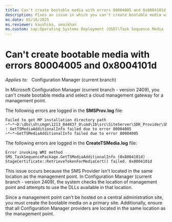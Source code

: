 ```yaml
---
title: Can't create bootable media with errors 80004005 and 0x8004101d
description: Fixes an issue in which you can't create bootable media with errors 80004005 and 0x8004101d in Microsoft Configuration Manager (current branch - version 2409).
ms.date: 05/16/2025
ms.reviewer: kaushika, umaikhan
ms.custom: sap:Operating Systems Deployment (OSD)\Task Sequence Media (all types)
---
```

# Can't create bootable media with errors 80004005 and 0x8004101d

_Applies to:_ &nbsp; Configuration Manager (current branch)  

In Microsoft Configuration Manager (current branch - version 2409), you can't create bootable media and select a cloud management gateway for a management point.

The following errors are logged in the **SMSProv.log** file:

```output
Failed to get MP installation directory path  
~*~*~D:\dbs\sh\cmgm\1213_044837_0\cmd\1b\src\SiteServer\SDK_Provider\SMSProv\ssptspackage.cpp(3101) : GetTSMediaAdditionalInfo failed due to error 80004005
~*~*~GetTSMediaAdditionalInfo failed due to error 80004005
```

The following errors are logged in the **CreateTSMedia.log** file:

```output
Error invoking WMI method SMS_TaskSequencePackage.GetTSMediaAdditionalInfo (0x8004101d)
StageCertificate::RetrieveTokenForMediaCert() failed. 0x8004101d
```

This issue occurs because the SMS Provider isn't located in the same location as the management point. In Configuration Manager (current branch - version 2409), the system checks the location of management point and attempts to use the DLLs available in that location.

Since a management point can't be hosted on a central administration site, you must create the bootable media on a primary site. Additionally, ensure that all Configuration Manager providers are located in the same location as the management point.
